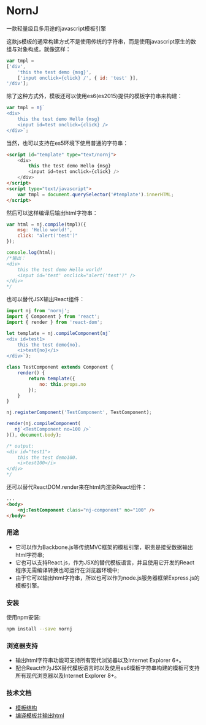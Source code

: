 # NornJ
一款轻量级且多用途的javascript模板引擎

这款js模板的通常构建方式不是使用传统的字符串，而是使用javascript原生的数组与对象构成，就像这样：
```js
var tmpl =
['div',
    'this the test demo {msg}',
    ['input onclick={click} /', { id: 'test' }],
'/div'];
```
除了这种方式外，模板还可以使用es6(es2015)提供的模板字符串来构建：
```js
var tmpl = nj`
<div>
    this the test demo Hello {msg}
    <input id=test onclick={click} />
</div>`;
```
当然，也可以支持在es5环境下使用普通的字符串：
```html
<script id="template" type="text/nornj">
    <div>
        this the test demo Hello {msg}
        <input id=test onclick={click} />
    </div>
</script>
<script type="text/javascript">
    var tmpl = document.querySelector('#template').innerHTML;
</script>
```
然后可以这样编译后输出html字符串：
```js
var html = nj.compile(tmpl)({
    msg: 'Hello world!',
    click: "alert('test')"
});

console.log(html);
/*输出：
<div>
    this the test demo Hello world!
    <input id='test' onclick="alert('test')" />
</div>
*/
```

也可以替代JSX输出React组件：
```js
import nj from 'nornj';
import { Component } from 'react';
import { render } from 'react-dom';

let template = nj.compileComponent(nj`
<div id=test1>
    this the test demo{no}.
    <i>test{no}</i>
</div>`);

class TestComponent extends Component {
    render() {
        return template({
            no: this.props.no
        });
    }
}

nj.registerComponent('TestComponent', TestComponent);

render(nj.compileComponent(
   nj`<TestComponent no=100 />`
)(), document.body);

/* output:
<div id="test1">
    this the test demo100.
    <i>test100</i>
</div>
*/
```

还可以替代ReactDOM.render来在html内渲染React组件：
```html
...
<body>
    <nj:TestComponent class="nj-component" no="100" />
</body>
```

### 用途

* 它可以作为Backbone.js等传统MVC框架的模板引擎，职责是接受数据输出html字符串;
* 它也可以支持React.js，作为JSX的替代模板语言，并且使用它开发的React程序无需编译转换也可运行在浏览器环境中;
* 由于它可以输出html字符串，所以也可以作为node.js服务器框架Express.js的模板引擎。

### 安装

使用npm安装:

```sh
npm install --save nornj
```

### 浏览器支持

* 输出html字符串功能可支持所有现代浏览器以及Internet Explorer 6+。
* 配合React作为JSX替代模板语言时以及使用es6模板字符串构建的模板可支持所有现代浏览器以及Internet Explorer 8+。

### 技术文档

* [模板结构](https://github.com/joe-sky/nornj/blob/master/docs/模板结构(在js中).md)
* [编译模板并输出html](https://github.com/joe-sky/nornj/blob/master/docs/编译模板并输出html.md)
